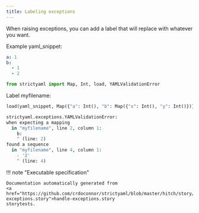```yaml
---
title: Labeling exceptions
---
```



When raising exceptions, you can add a label that will replace
<unicode string> with whatever you want.


Example yaml_snippet:

```yaml
a: 1
b:
  - 1
  - 2

```


```python
from strictyaml import Map, Int, load, YAMLValidationError

```



Label myfilename:


```python
load(yaml_snippet, Map({"a": Int(), "b": Map({"x": Int(), "y": Int()})}), label="myfilename")

```


```python
strictyaml.exceptions.YAMLValidationError:
when expecting a mapping
  in "myfilename", line 2, column 1:
    b:
    ^ (line: 2)
found a sequence
  in "myfilename", line 4, column 1:
    - '2'
    ^ (line: 4)
```







!!! note "Executable specification"

    Documentation automatically generated from 
    <a href="https://github.com/crdoconnor/strictyaml/blob/master/hitch/story/handle-exceptions.story">handle-exceptions.story
    storytests.